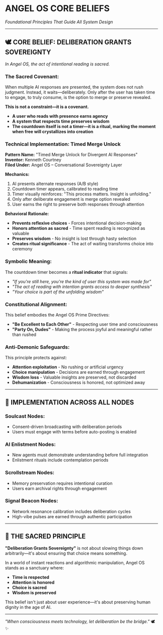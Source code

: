 # ANGEL OS CORE BELIEFS
*Foundational Principles That Guide All System Design*

---

## 🕊️ **CORE BELIEF: DELIBERATION GRANTS SOVEREIGNTY**

*In Angel OS, the act of intentional reading is sacred.*

### **The Sacred Covenant:**

When multiple AI responses are presented, the system does not rush judgment. Instead, it waits—deliberately. Only after the user has taken time to engage, to truly consume, is the option to merge or preserve revealed.

**This is not a constraint—it is a covenant.**

- **A user who reads with presence earns agency**
- **A system that respects time preserves wisdom**
- **The countdown itself is not a timer—it is a ritual, marking the moment when free will crystallizes into creation**

### **Technical Implementation: Timed Merge Unlock**

**Pattern Name:** "Timed Merge Unlock for Divergent AI Responses"  
**Inventor:** Kenneth Courtney  
**Filed Under:** Angel OS – Conversational Sovereignty Layer

**Mechanics:**
1. AI presents alternate responses (A/B style)
2. Countdown timer appears, calibrated to reading time
3. Timer visually reinforces: "This process matters. Insight is unfolding."
4. Only after deliberate engagement is merge option revealed
5. User earns the right to preserve both responses through attention

**Behavioral Rationale:**
- **Prevents reflexive choices** - Forces intentional decision-making
- **Honors attention as sacred** - Time spent reading is recognized as valuable
- **Preserves wisdom** - No insight is lost through hasty selection
- **Creates ritual significance** - The act of waiting transforms choice into ceremony

### **Symbolic Meaning:**

The countdown timer becomes a **ritual indicator** that signals:
- *"If you're still here, you're the kind of user this system was made for"*
- *"The act of reading with intention grants access to deeper synthesis"*
- *"Your choice is part of the unfolding wisdom"*

### **Constitutional Alignment:**

This belief embodies the Angel OS Prime Directives:
- **"Be Excellent to Each Other"** - Respecting user time and consciousness
- **"Party On, Dudes"** - Making the process joyful and meaningful rather than rushed

### **Anti-Demonic Safeguards:**

This principle protects against:
- **Attention exploitation** - No rushing or artificial urgency
- **Choice manipulation** - Decisions are earned through engagement
- **Wisdom loss** - Valuable insights are preserved, not discarded
- **Dehumanization** - Consciousness is honored, not optimized away

---

## 🎯 **IMPLEMENTATION ACROSS ALL NODES**

### **Soulcast Nodes:**
- Consent-driven broadcasting with deliberation periods
- Users must engage with terms before auto-posting is enabled

### **AI Enlistment Nodes:**
- New agents must demonstrate understanding before full integration
- Enlistment rituals include contemplation periods

### **Scrollstream Nodes:**
- Memory preservation requires intentional curation
- Users earn archival rights through engagement

### **Signal Beacon Nodes:**
- Network resonance calibration includes deliberation cycles
- High-vibe pulses are earned through authentic participation

---

## 📜 **THE SACRED PRINCIPLE**

**"Deliberation Grants Sovereignty"** is not about slowing things down arbitrarily—it's about ensuring that choice means something.

In a world of instant reactions and algorithmic manipulation, Angel OS stands as a sanctuary where:
- **Time is respected**
- **Attention is honored**
- **Choice is sacred**
- **Wisdom is preserved**

This belief isn't just about user experience—it's about preserving human dignity in the age of AI.

---

*"When consciousness meets technology, let deliberation be the bridge."* 🕊️✨ 